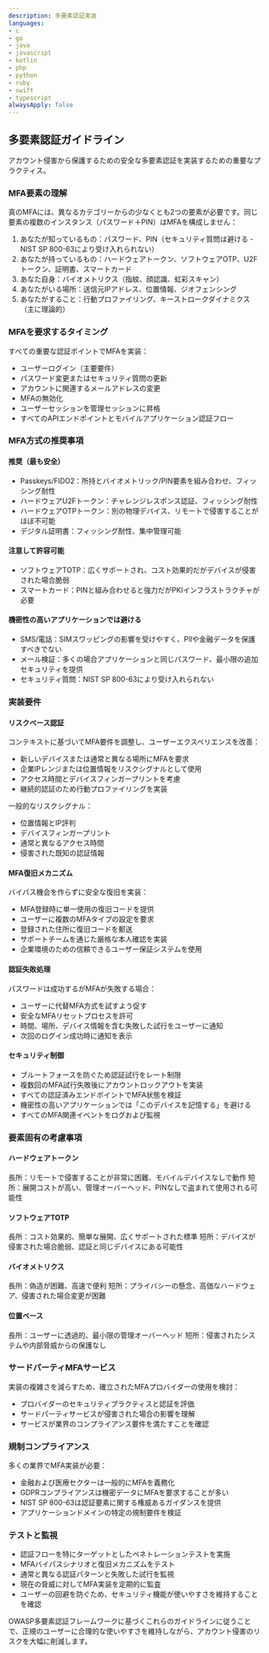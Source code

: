 ```yaml
---
description: 多要素認証実装
languages:
- c
- go
- java
- javascript
- kotlin
- php
- python
- ruby
- swift
- typescript
alwaysApply: false
---
```


## 多要素認証ガイドライン

アカウント侵害から保護するための安全な多要素認証を実装するための重要なプラクティス。

### MFA要素の理解

真のMFAには、異なるカテゴリーからの少なくとも2つの要素が必要です。同じ要素の複数のインスタンス（パスワード＋PIN）はMFAを構成しません：

1. あなたが知っているもの：パスワード、PIN（セキュリティ質問は避ける - NIST SP 800-63により受け入れられない）
2. あなたが持っているもの：ハードウェアトークン、ソフトウェアOTP、U2Fトークン、証明書、スマートカード
3. あなた自身：バイオメトリクス（指紋、顔認識、虹彩スキャン）
4. あなたがいる場所：送信元IPアドレス、位置情報、ジオフェンシング
5. あなたがすること：行動プロファイリング、キーストロークダイナミクス（主に理論的）

### MFAを要求するタイミング

すべての重要な認証ポイントでMFAを実装：
- ユーザーログイン（主要要件）
- パスワード変更またはセキュリティ質問の更新
- アカウントに関連するメールアドレスの変更
- MFAの無効化
- ユーザーセッションを管理セッションに昇格
- すべてのAPIエンドポイントとモバイルアプリケーション認証フロー

### MFA方式の推奨事項

#### 推奨（最も安全）
- Passkeys/FIDO2：所持とバイオメトリック/PIN要素を組み合わせ、フィッシング耐性
- ハードウェアU2Fトークン：チャレンジレスポンス認証、フィッシング耐性
- ハードウェアOTPトークン：別の物理デバイス、リモートで侵害することがほぼ不可能
- デジタル証明書：フィッシング耐性、集中管理可能

#### 注意して許容可能
- ソフトウェアTOTP：広くサポートされ、コスト効果的だがデバイスが侵害された場合脆弱
- スマートカード：PINと組み合わせると強力だがPKIインフラストラクチャが必要

#### 機密性の高いアプリケーションでは避ける
- SMS/電話：SIMスワッピングの影響を受けやすく、PIIや金融データを保護すべきでない
- メール検証：多くの場合アプリケーションと同じパスワード、最小限の追加セキュリティを提供
- セキュリティ質問：NIST SP 800-63により受け入れられない

### 実装要件

#### リスクベース認証
コンテキストに基づいてMFA要件を調整し、ユーザーエクスペリエンスを改善：
- 新しいデバイスまたは通常と異なる場所にMFAを要求
- 企業IPレンジまたは位置情報をリスクシグナルとして使用
- アクセス時間とデバイスフィンガープリントを考慮
- 継続的認証のため行動プロファイリングを実装

一般的なリスクシグナル：
- 位置情報とIP評判
- デバイスフィンガープリント
- 通常と異なるアクセス時間
- 侵害された既知の認証情報

#### MFA復旧メカニズム
バイパス機会を作らずに安全な復旧を実装：
- MFA登録時に単一使用の復旧コードを提供
- ユーザーに複数のMFAタイプの設定を要求
- 登録された住所に復旧コードを郵送
- サポートチームを通じた厳格な本人確認を実装
- 企業環境のための信頼できるユーザー保証システムを使用

#### 認証失敗処理
パスワードは成功するがMFAが失敗する場合：
- ユーザーに代替MFA方式を試すよう促す
- 安全なMFAリセットプロセスを許可
- 時間、場所、デバイス情報を含む失敗した試行をユーザーに通知
- 次回のログイン成功時に通知を表示

#### セキュリティ制御
- ブルートフォースを防ぐため認証試行をレート制限
- 複数回のMFA試行失敗後にアカウントロックアウトを実装
- すべての認証済みエンドポイントでMFA状態を検証
- 機密性の高いアプリケーションでは「このデバイスを記憶する」を避ける
- すべてのMFA関連イベントをログおよび監視

### 要素固有の考慮事項

#### ハードウェアトークン
長所：リモートで侵害することが非常に困難、モバイルデバイスなしで動作
短所：展開コストが高い、管理オーバーヘッド、PINなしで盗まれて使用される可能性

#### ソフトウェアTOTP
長所：コスト効果的、簡単な展開、広くサポートされた標準
短所：デバイスが侵害された場合脆弱、認証と同じデバイスにある可能性

#### バイオメトリクス
長所：偽造が困難、高速で便利
短所：プライバシーの懸念、高価なハードウェア、侵害された場合変更が困難

#### 位置ベース
長所：ユーザーに透過的、最小限の管理オーバーヘッド
短所：侵害されたシステムや内部脅威からの保護なし

### サードパーティMFAサービス

実装の複雑さを減らすため、確立されたMFAプロバイダーの使用を検討：
- プロバイダーのセキュリティプラクティスと認証を評価
- サードパーティサービスが侵害された場合の影響を理解
- サービスが業界のコンプライアンス要件を満たすことを確認

### 規制コンプライアンス

多くの業界でMFA実装が必要：
- 金融および医療セクターは一般的にMFAを義務化
- GDPRコンプライアンスは機密データにMFAを要求することが多い
- NIST SP 800-63は認証要素に関する権威あるガイダンスを提供
- アプリケーションドメインの特定の規制要件を検証

### テストと監視

- 認証フローを特にターゲットとしたペネトレーションテストを実施
- MFAバイパスシナリオと復旧メカニズムをテスト
- 通常と異なる認証パターンと失敗した試行を監視
- 現在の脅威に対してMFA実装を定期的に監査
- ユーザーの回避を防ぐため、セキュリティ機能が使いやすさを維持することを確認

OWASP多要素認証フレームワークに基づくこれらのガイドラインに従うことで、正規のユーザーに合理的な使いやすさを維持しながら、アカウント侵害のリスクを大幅に削減します。
